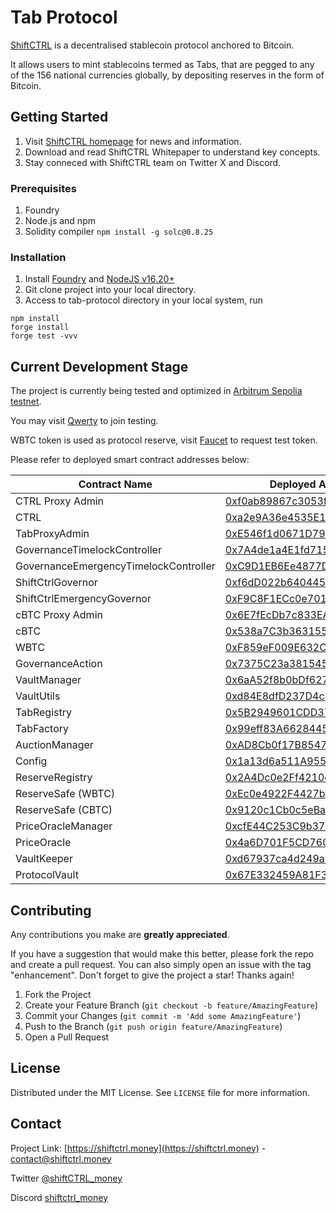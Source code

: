 # Tab Protocol
[ShiftCTRL](https://shiftctrl.money) is a decentralised stablecoin protocol anchored to Bitcoin. 

It allows users to mint stablecoins termed as Tabs, that are pegged to any of the 156 national currencies globally, by depositing reserves in the form of Bitcoin.

## Getting Started
1. Visit [ShiftCTRL homepage](https://shiftctrl.money) for news and information.
2. Download and read ShiftCTRL Whitepaper to understand key concepts.
3. Stay conneced with ShiftCTRL team on Twitter X and Discord.

### Prerequisites
1. Foundry
2. Node.js and npm
3. Solidity compiler ``` npm install -g solc@0.8.25 ```

### Installation
1. Install [Foundry](https://book.getfoundry.sh/getting-started/installation) and [NodeJS v16.20+](https://nodejs.org/)
2. Git clone project into your local directory.
3. Access to tab-protocol directory in your local system, run
```
npm install
forge install
forge test -vvv
```

## Current Development Stage
The project is currently being tested and optimized in [Arbitrum Sepolia testnet](https://sepolia.arbiscan.io).

You may visit [Qwerty](https://qwerty.shiftctrl.money) to join testing.

WBTC token is used as protocol reserve, visit [Faucet](https://qwerty.shiftctrl.money/faucet) to request test token.

Please refer to deployed smart contract addresses below:

| Contract Name                             | Deployed Address (Arbitrum Sepolia)                                                                                        |
|-------------------------------------------|----------------------------------------------------------------------------------------------------------------------------|
|CTRL Proxy Admin							|[0xf0ab89867c3053f91ebeD2b0dBe44B47BE2A0C13](https://sepolia.arbiscan.io/address/0xf0ab89867c3053f91ebed2b0dbe44b47be2a0c13)|
|CTRL										|[0xa2e9A36e4535E1c832A6c54aEA4b9954889342d3](https://sepolia.arbiscan.io/address/0xa2e9A36e4535E1c832A6c54aEA4b9954889342d3)|
|TabProxyAdmin								|[0xE546f1d0671D79319C71edC1B42089f913bc9971](https://sepolia.arbiscan.io/address/0xE546f1d0671D79319C71edC1B42089f913bc9971)|
|GovernanceTimelockController				|[0x7A4de1a4E1fd7159A810CDe7bE23C32458f7Bb46](https://sepolia.arbiscan.io/address/0x7A4de1a4E1fd7159A810CDe7bE23C32458f7Bb46)|
|GovernanceEmergencyTimelockController		|[0xC9D1EB6Ee4877D5De9b70B29dDd37A3Cf9A2175F](https://sepolia.arbiscan.io/address/0xC9D1EB6Ee4877D5De9b70B29dDd37A3Cf9A2175F)|
|ShiftCtrlGovernor							|[0xf6dD022b6404454fe75Bc0276A8E98DEF9D0Fb03](https://sepolia.arbiscan.io/address/0xf6dD022b6404454fe75Bc0276A8E98DEF9D0Fb03)|
|ShiftCtrlEmergencyGovernor					|[0xF9C8F1ECc0e701204616033f1d52Ff30B83009bB](https://sepolia.arbiscan.io/address/0xF9C8F1ECc0e701204616033f1d52Ff30B83009bB)|
|cBTC Proxy Admin							|[0x6E7fEcDb7c833EA10DC47B34dD15b1e1EdFA8449](https://sepolia.arbiscan.io/address/0x6E7fEcDb7c833EA10DC47B34dD15b1e1EdFA8449)|
|cBTC										|[0x538a7C3b36315554DDa6B1f8321c2e50fd95a271](https://sepolia.arbiscan.io/address/0x538a7C3b36315554DDa6B1f8321c2e50fd95a271)|
|WBTC										|[0xF859eF009E632C7df37a73D5827A84FF0B43aDe6](https://sepolia.arbiscan.io/address/0xF859eF009E632C7df37a73D5827A84FF0B43aDe6)|
|GovernanceAction							|[0x7375C23a3815455D673c7366C2102e3685537B20](https://sepolia.arbiscan.io/address/0x7375C23a3815455D673c7366C2102e3685537B20)|
|VaultManager								|[0x6aA52f8b0bDf627f59E635dA95c735232881c93b](https://sepolia.arbiscan.io/address/0x6aA52f8b0bDf627f59E635dA95c735232881c93b)|
|VaultUtils                                 |[0xd84E8dfD237D4c8ab47B2291441b1d4826EBDf01](https://sepolia.arbiscan.io/address/0xd84E8dfD237D4c8ab47B2291441b1d4826EBDf01)|
|TabRegistry								|[0x5B2949601CDD3721FF11bF55419F427c9C118e2c](https://sepolia.arbiscan.io/address/0x5B2949601CDD3721FF11bF55419F427c9C118e2c)|
|TabFactory									|[0x99eff83A66284459946Ff36E4c8eAa92f07d6782](https://sepolia.arbiscan.io/address/0x99eff83A66284459946Ff36E4c8eAa92f07d6782)|
|AuctionManager								|[0xAD8Cb0f17B8547Acb621d30a30add11fdb0F0a0F](https://sepolia.arbiscan.io/address/0xAD8Cb0f17B8547Acb621d30a30add11fdb0F0a0F)|
|Config										|[0x1a13d6a511A9551eC1A493C26362836e80aC4d65](https://sepolia.arbiscan.io/address/0x1a13d6a511A9551eC1A493C26362836e80aC4d65)|
|ReserveRegistry							|[0x2A4Dc0e2Ff4210ec81b14eC97CE3fB755824B0C7](https://sepolia.arbiscan.io/address/0x2A4Dc0e2Ff4210ec81b14eC97CE3fB755824B0C7)|
|ReserveSafe (WBTC)							|[0xEc0e4922F4427b06475A5fd3ec729467BbaB8de3](https://sepolia.arbiscan.io/address/0xEc0e4922F4427b06475A5fd3ec729467BbaB8de3)|
|ReserveSafe (CBTC)	 						|[0x9120c1Cb0c5eBa7946865E1EEa2C584f2865821C](https://sepolia.arbiscan.io/address/0x9120c1Cb0c5eBa7946865E1EEa2C584f2865821C)|
|PriceOracleManager							|[0xcfE44C253C9b37FDD54d36C600D33Cbf3edfA5B7](https://sepolia.arbiscan.io/address/0xcfE44C253C9b37FDD54d36C600D33Cbf3edfA5B7)|
|PriceOracle								|[0x4a6D701F5CD7605be2eC9EA1D945f07D8DdbD1f0](https://sepolia.arbiscan.io/address/0x4a6D701F5CD7605be2eC9EA1D945f07D8DdbD1f0)|
|VaultKeeper								|[0xd67937ca4d249a4caC262B18c3cCB747042Dd51B](https://sepolia.arbiscan.io/address/0xd67937ca4d249a4caC262B18c3cCB747042Dd51B)|
|ProtocolVault 								|[0x67E332459A81F3d64142829541b6fec608356B63](https://sepolia.arbiscan.io/address/0x67E332459A81F3d64142829541b6fec608356B63)|


## Contributing

Any contributions you make are **greatly appreciated**.

If you have a suggestion that would make this better, please fork the repo and create a pull request. 
You can also simply open an issue with the tag "enhancement".
Don't forget to give the project a star! Thanks again!

1. Fork the Project
2. Create your Feature Branch (`git checkout -b feature/AmazingFeature`)
3. Commit your Changes (`git commit -m 'Add some AmazingFeature'`)
4. Push to the Branch (`git push origin feature/AmazingFeature`)
5. Open a Pull Request

## License
Distributed under the MIT License. See `LICENSE` file for more information.

## Contact
Project Link: [https://shiftctrl.money](https://shiftctrl.money) - contact@shiftctrl.money

Twitter [@shiftCTRL_money](https://twitter.com/shiftCTRL_money) 

Discord [shiftctrl_money](https://discord.gg/7w6JhTNt9K)